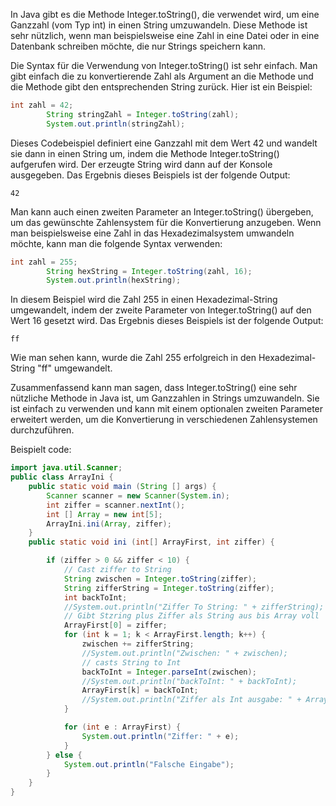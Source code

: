 In Java gibt es die Methode Integer.toString(), die verwendet wird, um eine Ganzzahl (vom Typ int) in einen String umzuwandeln. Diese Methode ist sehr nützlich, wenn man beispielsweise eine Zahl in eine Datei oder in eine Datenbank schreiben möchte, die nur Strings speichern kann.

Die Syntax für die Verwendung von Integer.toString() ist sehr einfach. Man gibt einfach die zu konvertierende Zahl als Argument an die Methode und die Methode gibt den entsprechenden String zurück. Hier ist ein Beispiel:

```java
int zahl = 42;
        String stringZahl = Integer.toString(zahl);
        System.out.println(stringZahl);
```
Dieses Codebeispiel definiert eine Ganzzahl mit dem Wert 42 und wandelt sie dann in einen String um, indem die Methode Integer.toString() aufgerufen wird. Der erzeugte String wird dann auf der Konsole ausgegeben. Das Ergebnis dieses Beispiels ist der folgende Output:

```
42
```
Man kann auch einen zweiten Parameter an Integer.toString() übergeben, um das gewünschte Zahlensystem für die Konvertierung anzugeben. Wenn man beispielsweise eine Zahl in das Hexadezimalsystem umwandeln möchte, kann man die folgende Syntax verwenden:

```java
int zahl = 255;
        String hexString = Integer.toString(zahl, 16);
        System.out.println(hexString);
```
In diesem Beispiel wird die Zahl 255 in einen Hexadezimal-String umgewandelt, indem der zweite Parameter von Integer.toString() auf den Wert 16 gesetzt wird. Das Ergebnis dieses Beispiels ist der folgende Output:

```
ff
```
Wie man sehen kann, wurde die Zahl 255 erfolgreich in den Hexadezimal-String "ff" umgewandelt.

Zusammenfassend kann man sagen, dass Integer.toString() eine sehr nützliche Methode in Java ist, um Ganzzahlen in Strings umzuwandeln. Sie ist einfach zu verwenden und kann mit einem optionalen zweiten Parameter erweitert werden, um die Konvertierung in verschiedenen Zahlensystemen durchzuführen.



Beispielt code:
```java
import java.util.Scanner;
public class ArrayIni {
    public static void main (String [] args) {
        Scanner scanner = new Scanner(System.in);
        int ziffer = scanner.nextInt();
        int [] Array = new int[5];
        ArrayIni.ini(Array, ziffer);
    }
    public static void ini (int[] ArrayFirst, int ziffer) {

        if (ziffer > 0 && ziffer < 10) {
            // Cast ziffer to String
            String zwischen = Integer.toString(ziffer);
            String zifferString = Integer.toString(ziffer);
            int backToInt;
            //System.out.println("Ziffer To String: " + zifferString);
            // Gibt Stzring plus Ziffer als String aus bis Array voll
            ArrayFirst[0] = ziffer;
            for (int k = 1; k < ArrayFirst.length; k++) {
                zwischen += zifferString;
                //System.out.println("Zwischen: " + zwischen);
                // casts String to Int
                backToInt = Integer.parseInt(zwischen);
                //System.out.println("backToInt: " + backToInt);
                ArrayFirst[k] = backToInt;
                //System.out.println("Ziffer als Int ausgabe: " + ArrayFirst[k]);
            }

            for (int e : ArrayFirst) {
                System.out.println("Ziffer: " + e);
            }
        } else {
            System.out.println("Falsche Eingabe");
        }
    }
}
```

